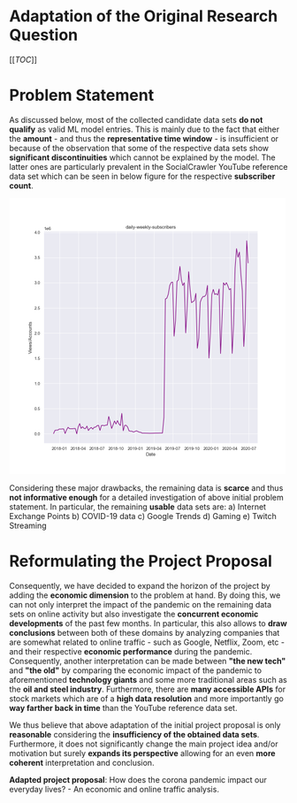 #  Adaptation of the Original Research Question
[[_TOC_]]

# Problem Statement
As discussed below, most of the collected candidate data sets **do not qualify** as valid ML model entries. This is mainly due to the fact that either the **amount** - and thus the **representative time window** - is insufficient or because of the observation that some of the respective data sets show **significant discontinuities** which cannot be explained by the model. The latter ones are particularly prevalent in the SocialCrawler YouTube reference data set which can be seen in below figure for the respective **subscriber count**. 

<img src="/documentation/graphs/socialblade/daily_weekly_subscribers.png" alt="Daily Weekly Subscribers" width="500"/>

Considering these major drawbacks, the remaining data is **scarce** and thus **not informative enough** for a detailed investigation of above initial problem statement. In particular, the remaining **usable** data sets are:
a) Internet Exchange Points
b) COVID-19 data
c) Google Trends
d) Gaming 
e) Twitch Streaming

# Reformulating the Project Proposal
Consequently, we have decided to expand the horizon of the project by adding the **economic dimension** to the problem at hand. By doing this, we can not only interpret the impact of the pandemic on the remaining data sets on online activity but also investigate the **concurrent economic developments** of the past few months. In particular, this also allows to **draw conclusions** between both of these domains by analyzing companies that are somewhat related to online traffic - such as Google, Netflix, Zoom, etc -  and their respective **economic performance** during the pandemic. Consequently, another interpretation can be made between **"the new tech"** and **"the old"** by comparing the economic impact of the pandemic to aforementioned **technology giants** and some more traditional areas such as the **oil and steel industry**.  Furthermore, there are **many accessible APIs** for stock markets which are of a **high data resolution** and more importantly go **way farther back in time** than the YouTube reference data set. 

We thus believe that above adaptation of the initial project proposal is only **reasonable** considering the **insufficiency of the obtained data sets**. Furthermore, it does not significantly change the main project idea and/or motivation but surely **expands its perspective** allowing for an even **more coherent** interpretation and conclusion. 


**Adapted project proposal**: How does the corona pandemic impact our everyday lives? - An economic and online traffic analysis. 

